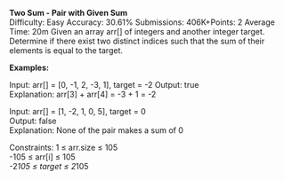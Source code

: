 **Two Sum - Pair with Given Sum**  
Difficulty: Easy  Accuracy: 30.61%  Submissions: 406K+Points: 2  Average Time: 20m 
Given an array arr[] of integers and another integer target. Determine if there exist two distinct indices such that the sum of their elements is equal to the target.

**Examples:**

Input: arr[] = [0, -1, 2, -3, 1], target = -2 
Output: true  
Explanation: arr[3] + arr[4] = -3 + 1 = -2  

Input: arr[] = [1, -2, 1, 0, 5], target = 0  
Output: false  
Explanation: None of the pair makes a sum of 0  

Constraints:
1 ≤ arr.size ≤ 105  
-105 ≤ arr[i] ≤ 105  
-2*105 ≤ target ≤ 2*105  
